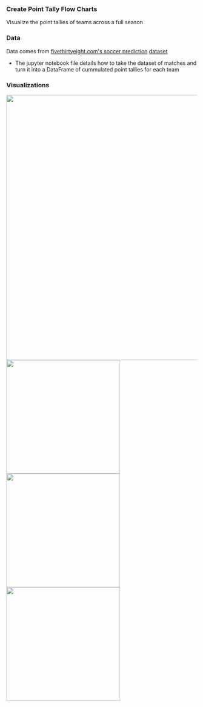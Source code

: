 ### Create Point Tally Flow Charts

Visualize the point tallies of teams across a full season

### Data

Data comes from [fivethirtyeight.com's soccer prediction](https://projects.fivethirtyeight.com/soccer-predictions/) [dataset](https://data.fivethirtyeight.com/#soccer-spi)
- The jupyter notebook file details how to take the dataset of matches and turn it into a DataFrame of cummulated point tallies for each team

### Visualizations

<img align="center" src="https://user-images.githubusercontent.com/105253832/169167881-84b2ac25-6bcd-431a-828d-3ec2cbab73dc.svg" width="700" height="700">

<img align="center" src="https://user-images.githubusercontent.com/105253832/169168319-f88df9dc-9d53-4b5b-b599-254bb400e43d.jpg" width="300" height="300">
<img align="center" src="ttps://user-images.githubusercontent.com/105253832/169168382-ac595d41-060e-4c62-a471-4326eb40fad5.jpg" width="300" height="300">
<img align="center" src="https://user-images.githubusercontent.com/105253832/169168410-8555fa6f-43e2-4ee9-92ae-40879fa1a3f9.jpg" width="300" height="300">
